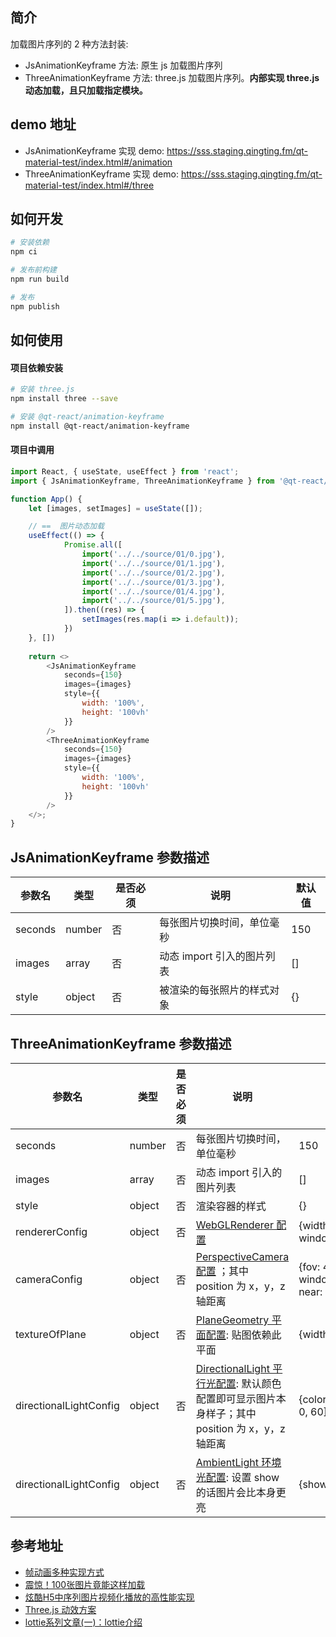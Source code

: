## 简介

加载图片序列的 2 种方法封装:

- JsAnimationKeyframe 方法: 原生 js 加载图片序列
- ThreeAnimationKeyframe 方法: three.js 加载图片序列。**内部实现 three.js 动态加载，且只加载指定模块。**

## demo 地址

- JsAnimationKeyframe 实现 demo: https://sss.staging.qingting.fm/qt-material-test/index.html#/animation
- ThreeAnimationKeyframe 实现 demo: https://sss.staging.qingting.fm/qt-material-test/index.html#/three

## 如何开发

```bash
# 安装依赖
npm ci

# 发布前构建
npm run build

# 发布
npm publish
```

## 如何使用

#### 项目依赖安装

```bash
# 安装 three.js
npm install three --save

# 安装 @qt-react/animation-keyframe
npm install @qt-react/animation-keyframe
```

#### 项目中调用

```js
import React, { useState, useEffect } from 'react';
import { JsAnimationKeyframe, ThreeAnimationKeyframe } from '@qt-react/animation-keyframe';

function App() {
    let [images, setImages] = useState([]);

    // ==  图片动态加载
    useEffect(() => {
            Promise.all([
                import('../../source/01/0.jpg'),
                import('../../source/01/1.jpg'),
                import('../../source/01/2.jpg'),
                import('../../source/01/3.jpg'),
                import('../../source/01/4.jpg'),
                import('../../source/01/5.jpg'),
            ]).then((res) => {
                setImages(res.map(i => i.default));
            })
    }, [])
  
    return <>
        <JsAnimationKeyframe
            seconds={150}
            images={images}
            style={{
                width: '100%',
                height: '100vh'
            }}
        />
        <ThreeAnimationKeyframe
            seconds={150}
            images={images}
            style={{
                width: '100%',
                height: '100vh'
            }}
        />
    </>;
}
```

## JsAnimationKeyframe 参数描述

| 参数名 | 类型  | 是否必须 | 说明  |  默认值 |
| --- | --- | ---- | --- | --- |
| seconds | number | 否 | 每张图片切换时间，单位毫秒 | 150 |
| images | array | 否 | 动态 import 引入的图片列表 | [] |
| style | object | 否 | 被渲染的每张照片的样式对象 | {} |

## ThreeAnimationKeyframe 参数描述

| 参数名 | 类型  | 是否必须 | 说明  |  默认值 |
| --- | --- | ---- | --- | --- |
| seconds | number | 否 | 每张图片切换时间，单位毫秒 | 150 |
| images | array | 否 | 动态 import 引入的图片列表 | [] |
| style | object | 否 | 渲染容器的样式 | {} |
| rendererConfig | object | 否 | [WebGLRenderer 配置](http://www.yanhuangxueyuan.com/threejs/docs/#api/zh/renderers/WebGLRenderer) | {width: window.innerWidth, height: window.innerHeight} |
| cameraConfig | object | 否 | [PerspectiveCamera 配置](http://www.yanhuangxueyuan.com/threejs/docs/#api/zh/cameras/PerspectiveCamera) ；其中 position 为 x，y，z 轴距离 | {fov: 45, aspect: window.innerWidth/window.innerHeight, near: 0.1, far: 1000, position: [0, 0, 10]} |
| textureOfPlane | object | 否 | [PlaneGeometry 平面配置](http://www.yanhuangxueyuan.com/threejs/docs/#api/zh/geometries/PlaneGeometry): 贴图依赖此平面 | {width: 4, height: 6.5} |
| directionalLightConfig | object | 否 | [DirectionalLight 平行光配置](http://www.yanhuangxueyuan.com/threejs/docs/#api/zh/lights/DirectionalLight): 默认颜色配置即可显示图片本身样子；其中 position 为 x，y，z 轴距离 | {color: 0xffffff, intensity: 1, position: [0, 0, 60]} |
| directionalLightConfig | object | 否 | [AmbientLight 环境光配置](http://www.yanhuangxueyuan.com/threejs/docs/#api/zh/lights/AmbientLight): 设置 show 的话图片会比本身更亮 | {show: false, color: 0xffffff} |

## 参考地址

- [帧动画多种实现方式](https://www.mdeditor.tw/pl/2RQ8)
- [震惊！100张图片竟能这样加载](https://sq.163yun.com/blog/article/193855219560202240)
- [炫酷H5中序列图片视频化播放的高性能实现](https://www.zhangxinxu.com/wordpress/2018/05/image-sequence-html5-video-play)
- [Three.js 动效方案](https://zhuanlan.zhihu.com/p/113747668)
- [lottie系列文章(一)：lottie介绍](https://imweb.io/topic/5b23a745d4c96b9b1b4c4efc)
